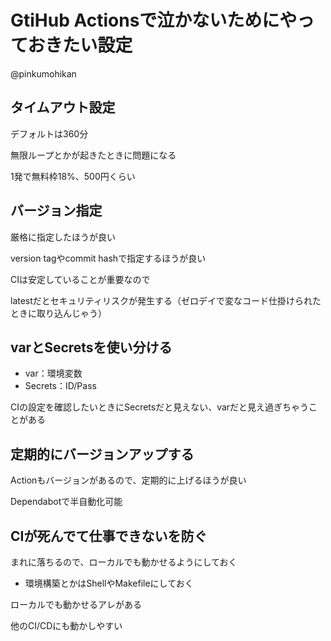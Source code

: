 # GtiHub Actionsで泣かないためにやっておきたい設定

@pinkumohikan

## タイムアウト設定

デフォルトは360分

無限ループとかが起きたときに問題になる

1発で無料枠18%、500円くらい

## バージョン指定

厳格に指定したほうが良い

version tagやcommit hashで指定するほうが良い

CIは安定していることが重要なので

latestだとセキュリティリスクが発生する（ゼロデイで変なコード仕掛けられたときに取り込んじゃう）

## varとSecretsを使い分ける

- var：環境変数
- Secrets：ID/Pass

CIの設定を確認したいときにSecretsだと見えない、varだと見え過ぎちゃうことがある

## 定期的にバージョンアップする

Actionもバージョンがあるので、定期的に上げるほうが良い

Dependabotで半自動化可能

## CIが死んでて仕事できないを防ぐ

まれに落ちるので、ローカルでも動かせるようにしておく

- 環境構築とかはShellやMakefileにしておく

ローカルでも動かせるアレがある

他のCI/CDにも動かしやすい
